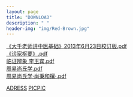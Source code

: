 ```yaml
---
layout: page
title: "DOWNLOAD"
description: " "
header-img: "img/Red-Brown.jpg"
---
```

<a href="http://u16238391.ctcontents.com/drfiles/16238391/233922516/《大千老师讲中医基础》2013年6月23日校订版.pdf" target="_blank">《大千老师讲中医基础》2013年6月23日校订版.pdf</a><br/>
<a href="http://u16238391.ctcontents.com/drfiles/16238391/233902493/《诊家枢要》.pdf" target="_blank">《诊家枢要》.pdf</a><br/>
<a href="http://u16238391.ctcontents.com/drfiles/16238391/233902688/临证辨象 李玉宾.pdf" target="_blank">临证辨象 李玉宾.pdf</a><br/>
<a href="http://u16238391.ctcontents.com/drfiles/16238391/233902973/周易尚氏学.pdf" target="_blank">周易尚氏学.pdf</a><br/>
<a href="http://u16238391.ctcontents.com/drfiles/16238391/233903022/周易尚氏学·尚秉和撰·.pdf" target="_blank">周易尚氏学·尚秉和撰·.pdf</a><br/>


[ADRESS](https://home.ctfile.com/#item-files) [PIC](http://blog.sina.com.cn/)[PIC](https://weibo.com/)
